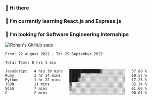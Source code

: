### 👋 Hi there 

<!--
**rohznmdev/rohznmdev** is a ✨ _special_ ✨ repository because its `README.md` (this file) appears on your GitHub profile.

Here are some ideas to get you started:

- 🔭 I’m currently working on ...
- 🌱 I’m currently learning Ruby and Ruby on Rails
- 👯 I’m looking to collaborate on ...
- 🤔 I’m looking for help with ...
- 💬 Ask me about ...
- 📫 How to reach me: ...
- 😄 Pronouns: ...
- ⚡ Fun fact: ...
-->
### 🌱 I’m currently learning React.js and Express.js
### 🤔 I’m looking for Software Engineering Internships
![Rohan's GitHub stats](https://github-readme-stats.vercel.app/api?username=rohznmdev&theme=dark&show_icons=true)

<!--START_SECTION:waka-->

```text
From: 22 August 2022 - To: 29 September 2022

Total Time: 8 hrs 1 min

JavaScript   4 hrs 38 mins   ██████████████▒░░░░░░░░░░   57.88 %
Ruby         1 hr 34 mins    █████░░░░░░░░░░░░░░░░░░░░   19.57 %
Python       1 hr 22 mins    ████▒░░░░░░░░░░░░░░░░░░░░   17.23 %
JSON         11 mins         ▓░░░░░░░░░░░░░░░░░░░░░░░░   02.34 %
SCSS         7 mins          ▒░░░░░░░░░░░░░░░░░░░░░░░░   01.66 %
C            2 mins          ░░░░░░░░░░░░░░░░░░░░░░░░░   00.61 %
```

<!--END_SECTION:waka-->
